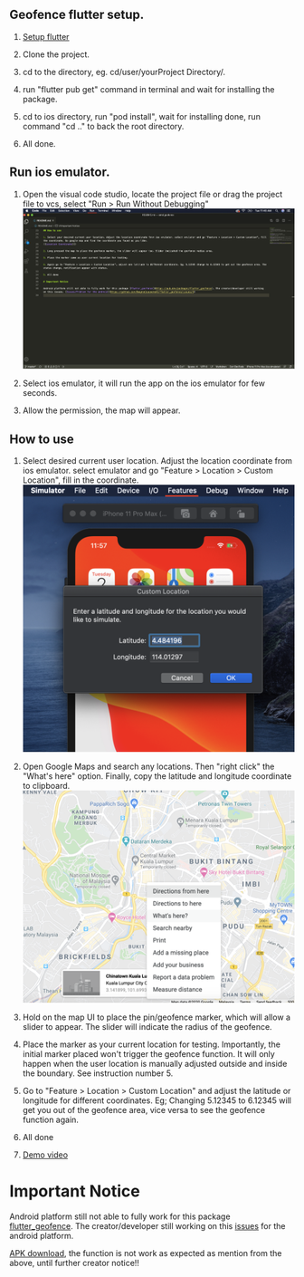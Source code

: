## Geofence flutter setup.

1. [Setup flutter](https://flutter.dev/docs/get-started/install/macos)

2. Clone the project.

3. cd to the directory, eg. cd/user/yourProject Directory/.

4. run "flutter pub get" command in terminal and wait for installing the package.

5. cd to ios directory, run "pod install", wait for installing done, run command "cd .." to back the root directory.

6. All done.


## Run ios emulator.

1. Open the visual code studio, locate the project file or drag the project file to vcs, select "Run > Run Without Debugging"
![Run without debugging](https://github.com/Luktm/FlutterGeoFence/blob/master/Documentation/vcs-run-dubuging.png)

2. Select ios emulator, it will run the app on the ios emulator for few seconds.

3. Allow the permission, the map will appear.

## How to use

1. Select desired current user location. Adjust the location coordinate from ios emulator. select emulator and go "Feature > Location > Custom Location", fill in the coordinate. 
![Location Setting](https://github.com/Luktm/FlutterGeoFence/blob/master/Documentation/ios-emulator-custom-location.png)

2. Open Google Maps and search any locations. Then "right click" the "What's here" option. Finally, copy the latitude and longitude coordinate to clipboard.
![Google Map Coordinate](https://github.com/Luktm/FlutterGeoFence/blob/master/Documentation/google-map-get-coordinate.png)

3. Hold on the map UI to place the pin/geofence marker, which will allow a slider to appear. The slider will indicate the radius of the geofence.

4. Place the marker as your current location for testing. Importantly, the initial marker placed won't trigger the geofence function. It will only happen when the user location is manually adjusted outside and inside the boundary. See instruction number 5.

5. Go to "Feature > Location > Custom Location" and adjust the latitude or longitude for different coordinates. Eg; Changing 5.12345 to 6.12345 will get you out of the geofence area, vice versa to see the geofence function again.

6. All done 

7. [Demo video](https://drive.google.com/file/d/1XyS7L1rmGYLBJZXqHos6h5jV4hhM-8RV/view?usp=sharing)

# Important Notice

Android platform still not able to fully work for this package [flutter_geofence](https://pub.dev/packages/flutter_geofence). The creator/developer still working on this [issues](https://github.com/DwayneCoussement/flutter_geofence/issues/5) for the android platform.

[APK download](https://drive.google.com/file/d/1LQ0nXKQXtySBGLlmmzStY063saNKdgiV/view?usp=sharing), the function is not work as expected as mention from the above, until further creator notice!!